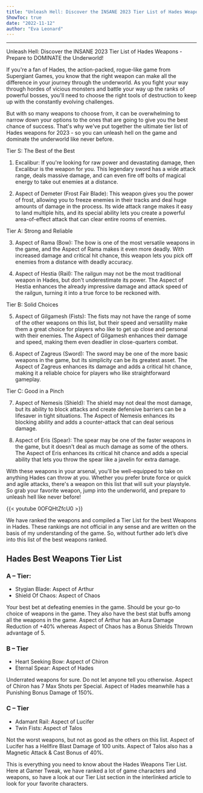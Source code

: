 ```yaml
---
title: "Unleash Hell: Discover the INSANE 2023 Tier List of Hades Weapons - Prepare to DOMINATE the Underworld!"
ShowToc: true 
date: "2022-11-12"
author: "Eva Leonard"
---
```

*****
Unleash Hell: Discover the INSANE 2023 Tier List of Hades Weapons - Prepare to DOMINATE the Underworld!

If you're a fan of Hades, the action-packed, rogue-like game from Supergiant Games, you know that the right weapon can make all the difference in your journey through the underworld. As you fight your way through hordes of vicious monsters and battle your way up the ranks of powerful bosses, you'll need to choose the right tools of destruction to keep up with the constantly evolving challenges.

But with so many weapons to choose from, it can be overwhelming to narrow down your options to the ones that are going to give you the best chance of success. That's why we've put together the ultimate tier list of Hades weapons for 2023 - so you can unleash hell on the game and dominate the underworld like never before.

Tier S: The Best of the Best

1. Excalibur: If you're looking for raw power and devastating damage, then Excalibur is the weapon for you. This legendary sword has a wide attack range, deals massive damage, and can even fire off bolts of magical energy to take out enemies at a distance.

2. Aspect of Demeter (Frost Fair Blade): This weapon gives you the power of frost, allowing you to freeze enemies in their tracks and deal huge amounts of damage in the process. Its wide attack range makes it easy to land multiple hits, and its special ability lets you create a powerful area-of-effect attack that can clear entire rooms of enemies.

Tier A: Strong and Reliable

3. Aspect of Rama (Bow): The bow is one of the most versatile weapons in the game, and the Aspect of Rama makes it even more deadly. With increased damage and critical hit chance, this weapon lets you pick off enemies from a distance with deadly accuracy.

4. Aspect of Hestia (Rail): The railgun may not be the most traditional weapon in Hades, but don't underestimate its power. The Aspect of Hestia enhances the already impressive damage and attack speed of the railgun, turning it into a true force to be reckoned with.

Tier B: Solid Choices

5. Aspect of Gilgamesh (Fists): The fists may not have the range of some of the other weapons on this list, but their speed and versatility make them a great choice for players who like to get up close and personal with their enemies. The Aspect of Gilgamesh enhances their damage and speed, making them even deadlier in close-quarters combat.

6. Aspect of Zagreus (Sword): The sword may be one of the more basic weapons in the game, but its simplicity can be its greatest asset. The Aspect of Zagreus enhances its damage and adds a critical hit chance, making it a reliable choice for players who like straightforward gameplay.

Tier C: Good in a Pinch

7. Aspect of Nemesis (Shield): The shield may not deal the most damage, but its ability to block attacks and create defensive barriers can be a lifesaver in tight situations. The Aspect of Nemesis enhances its blocking ability and adds a counter-attack that can deal serious damage.

8. Aspect of Eris (Spear): The spear may be one of the faster weapons in the game, but it doesn't deal as much damage as some of the others. The Aspect of Eris enhances its critical hit chance and adds a special ability that lets you throw the spear like a javelin for extra damage.

With these weapons in your arsenal, you'll be well-equipped to take on anything Hades can throw at you. Whether you prefer brute force or quick and agile attacks, there's a weapon on this list that will suit your playstyle. So grab your favorite weapon, jump into the underworld, and prepare to unleash hell like never before!

{{< youtube 0OFQHtZfcU0 >}} 



We have ranked the weapons and compiled a Tier List for the best Weapons in Hades. These rankings are not official in any sense and are written on the basis of my understanding of the game. So, without further ado let’s dive into this list of the best weapons ranked.
 
## Hades Best Weapons Tier List
 
### A – Tier:
 
- Stygian Blade: Aspect of Arthur
 - Shield Of Chaos: Aspect of Chaos

 
Your best bet at defeating enemies in the game. Should be your go-to choice of weapons in the game. They also have the best stat buffs among all the weapons in the game. Aspect of Arthur has an Aura Damage Reduction of +40% whereas Aspect of Chaos has a Bonus Shields Thrown advantage of 5.
 
### B – Tier
 
- Heart Seeking Bow: Aspect of Chiron
 - Eternal Spear: Aspect of Hades

 
Underrated weapons for sure. Do not let anyone tell you otherwise. Aspect of Chiron has 7 Max Shots per Special. Aspect of Hades meanwhile has a Punishing Bonus Damage of 150%.
 
### C – Tier
 
- Adamant Rail: Aspect of Lucifer
 - Twin Fists: Aspect of Talos

 
Not the worst weapons, but not as good as the others on this list. Aspect of Lucifer has a Hellfire Blast Damage of 100 units. Aspect of Talos also has a Magnetic Attack & Cast Bonus of 40%.
 
This is everything you need to know about the Hades Weapons Tier List. Here at Gamer Tweak, we have ranked a lot of game characters and weapons, so have a look at our Tier List section in the interlinked article to look for your favorite characters.




